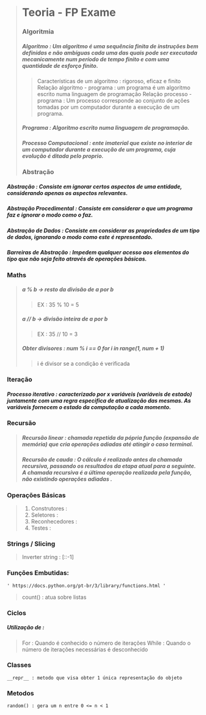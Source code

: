 ># Teoria - FP Exame
>
>### Algoritmia
>
>##### __Algoritmo :__ Um algoritmo é uma sequência finita de instruções bem definidas e não ambíguas cada uma das quais pode ser executada mecanicamente num período de tempo finito e com uma quantidade de esforço finito.
>>Características de um algoritmo : rigoroso, eficaz e finito
>>Relação algoritmo - programa : um programa é um algoritmo escrito numa linguagem de programação 
>>Relação processo - programa : Um processo corresponde ao conjunto de ações tomadas por um computador durante a execução de um programa.
>
>##### Programa : Algoritmo escrito numa linguagem de programação.
>
>##### Processo Computacional : ente imaterial que existe no interior de um computador durante a execução de um programa, cuja evolução é ditada pelo proprio.
>
>### Abstração
>
##### **Abstração :** Consiste em ignorar certos aspectos de uma entidade, considerando apenas os aspectos relevantes.
##### **Abstração Procedimental :** Consiste em considerar o que um programa faz e ignorar o modo como o faz.
##### **Abstração de Dados :** Consiste em considerar as propriedades de um tipo de dados, ignorando o modo como este é representado.
##### **Barreiras de Abstração :** Impedem qualquer acesso aos elementos do tipo que não seja feito através de operações básicas.

### Maths 

> ##### **a % b** -> resto da divisão de a por b
>> EX : 35 % 10 = 5
> ##### **a // b** -> divisão inteira de a por b
>> EX : 35 // 10 = 3
>##### Obter divisores : num % i == 0 for i in range(1, num + 1)
>> i é divisor se a condição é verificada

### Iteração

##### Processo iterativo : caracterizado por x variáveis (variáveis de estado) juntamente com uma regra especifica de atualização das mesmas. As variáveis fornecem o estado da computação a cada momento.

### Recursão 

> ##### **Recursão linear :** chamada repetida da pópria função (expansão de memória) que cria operações adiadas até atingir o caso terminal.
> ##### __Recursão de cauda :__ O cálculo é realizado antes da chamada recursiva, passando os resultados da etapa atual para a seguinte. A chamada recursiva é a última operação realizada pela função, __não existindo operações adiadas__ .

### Operações Básicas
> 1. Construtores : 
> 2. Seletores :
> 3. Reconhecedores :
> 4. Testes : 

### Strings / Slicing 

> Inverter string : [::-1]

### Funções Embutidas:
	' https://docs.python.org/pt-br/3/library/functions.html '
> count() : atua sobre listas

### Ciclos 

##### Utilização de :

> For : Quando é conhecido o número de iterações 
> While : Quando o número de iterações necessárias é desconhecido

### Classes

	__repr__ : metodo que visa obter 1 única representação do objeto

### Metodos
	random() : gera um n entre 0 <= n < 1 
